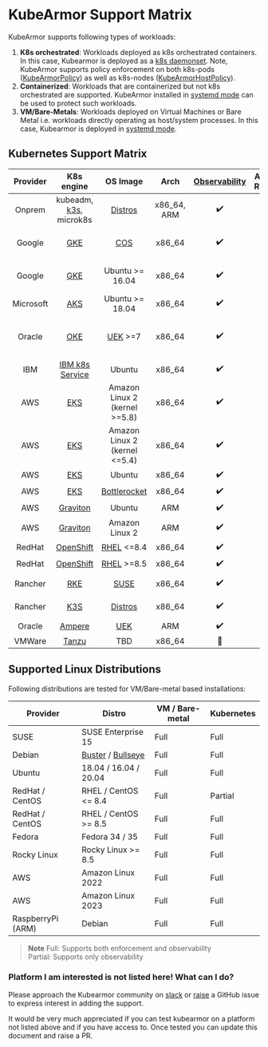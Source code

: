 # KubeArmor Support Matrix

KubeArmor supports following types of workloads:
1. **K8s orchestrated**: Workloads deployed as k8s orchestrated containers. In this case, Kubearmor is deployed as a [k8s daemonset](https://kubernetes.io/docs/concepts/workloads/controllers/daemonset/). Note, KubeArmor supports policy enforcement on both k8s-pods ([KubeArmorPolicy](security_policy_specification.md)) as well as k8s-nodes ([KubeArmorHostPolicy](host_security_policy_specification.md)).
2. **Containerized**: Workloads that are containerized but not k8s orchestrated are supported. KubeArmor installed in [systemd mode] can be used to protect such workloads.
3. **VM/Bare-Metals**: Workloads deployed on Virtual Machines or Bare Metal i.e. workloads directly operating as host/system processes. In this case, Kubearmor is deployed in [systemd mode].

[systemd mode]: kubearmor_vm.md

## Kubernetes Support Matrix

| Provider   | K8s engine   | OS Image    | Arch   | [Observability] | Audit Rules | Blocking Rules | [Network-Segmentation] | LSM Enforcer | Remarks |
|:----------:|:------------:|:-----------:|:------:|:---------------:|:-----------:|:--------------:|:----------------------:|:------------:|:-------:|
| Onprem     | kubeadm, [k3s], microk8s | [Distros] | x86_64, ARM | :heavy_check_mark: | :heavy_check_mark: | :heavy_check_mark: | :heavy_check_mark: | [BPFLSM], AppArmor |
| Google     | [GKE] | [COS] | x86_64 | :heavy_check_mark: | :heavy_check_mark: | :heavy_check_mark: | :heavy_check_mark: | [BPFLSM], AppArmor | All [release channels][GKE-REL] |
| Google     | [GKE] | Ubuntu >= 16.04 | x86_64 | :heavy_check_mark: | :heavy_check_mark: | :heavy_check_mark: | :heavy_check_mark: | [BPFLSM], AppArmor | All [release channels][GKE-REL] |
| Microsoft  | [AKS] | Ubuntu >= 18.04 | x86_64 | :heavy_check_mark: | :heavy_check_mark: | :heavy_check_mark: | :heavy_check_mark: | [BPFLSM], AppArmor |
| Oracle     | [OKE] | [UEK] >=7 | x86_64 | :heavy_check_mark: | :heavy_check_mark: | :heavy_check_mark: | :heavy_check_mark: | [BPFLSM] | [Oracle Linux Server 8.7][OLS] |
| IBM        | [IBM k8s Service][IKS] | Ubuntu | x86_64 | :heavy_check_mark: | :heavy_check_mark: | :heavy_check_mark: | :heavy_check_mark: | [BPFLSM], AppArmor |
| AWS        | [EKS] | Amazon Linux 2 (kernel >=5.8) | x86_64 | :heavy_check_mark: | :heavy_check_mark: | :heavy_check_mark: | :heavy_check_mark: | [BPFLSM] |
| AWS        | [EKS] | Amazon Linux 2 (kernel <=5.4) | x86_64 | :heavy_check_mark: | :heavy_check_mark: | :x: | :heavy_check_mark: | SELinux |
| AWS        | [EKS] | Ubuntu | x86_64 | :heavy_check_mark: | :heavy_check_mark: | :heavy_check_mark: | :heavy_check_mark: | AppArmor |
| AWS        | [EKS] | [Bottlerocket] | x86_64 | :heavy_check_mark: | :heavy_check_mark: | :heavy_check_mark: | :heavy_check_mark: | [BPFLSM] |
| AWS        | [Graviton] | Ubuntu | ARM | :heavy_check_mark: | :heavy_check_mark: | :heavy_check_mark: | :heavy_check_mark: | AppArmor |
| AWS        | [Graviton] | Amazon Linux 2 | ARM | :heavy_check_mark: | :heavy_check_mark: | :x: | :heavy_check_mark: | SELinux |
| RedHat     | [OpenShift] | [RHEL] <=8.4 | x86_64 | :heavy_check_mark: | :heavy_check_mark: | :x:  | :heavy_check_mark: | SELinux |
| RedHat     | [OpenShift] | [RHEL] >=8.5 | x86_64 | :heavy_check_mark: | :heavy_check_mark: | :heavy_check_mark: | :heavy_check_mark: | [BPFLSM] |
| Rancher    | [RKE] | [SUSE] | x86_64 | :heavy_check_mark: | :heavy_check_mark: | :heavy_check_mark: | :heavy_check_mark: | [BPFLSM], AppArmor |
| Rancher    | [K3S] | [Distros] | x86_64 | :heavy_check_mark: | :heavy_check_mark: | :heavy_check_mark: | :heavy_check_mark: | [BPFLSM], AppArmor |
| Oracle     | [Ampere] | [UEK] | ARM | :heavy_check_mark: | :heavy_check_mark: | :x: | :heavy_check_mark: | :heavy_check_mark: | [1084] |
| VMWare     | [Tanzu] | TBD | x86_64 | :construction: | :construction: | :construction: | :construction: | :construction: | [1064] |

[Observability]: workload_visibility.md
[Network-Segmentation]: network_segmentation.md
[GKE]: https://cloud.google.com/kubernetes-engine
[EKS]: https://aws.amazon.com/eks/
[AKS]: https://azure.microsoft.com/
[COS]: https://cloud.google.com/container-optimized-os/docs/concepts/features-and-benefits
[GKE-REL]: https://cloud.google.com/kubernetes-engine/docs/concepts/release-channels
[bottlerocket]: https://github.com/bottlerocket-os/bottlerocket#bottlerocket-os
[OPENSHIFT]: https://www.redhat.com/en/technologies/cloud-computing/openshift
[SUSE]: https://www.suse.com/
[RHEL]: https://www.redhat.com/en/technologies/linux-platforms/enterprise-linux
[RKE]: https://rancher.com/docs/rke/latest/en/
[K3S]: https://www.rancher.com/products/k3s
[OKE]: https://www.oracle.com/cloud/cloud-native/container-engine-kubernetes/
[UEK]: https://docs.oracle.com/en/operating-systems/uek/
[OLS]: https://docs.oracle.com/en/operating-systems/oracle-linux/8/relnotes8.7/
[IKS]: https://www.ibm.com/cloud/kubernetes-service
[Tanzu]: https://tanzu.vmware.com/kubernetes-grid
[Graviton]: https://aws.amazon.com/ec2/graviton/
[Ampere]: https://www.oracle.com/in/cloud/compute/arm/
[1064]: https://github.com/kubearmor/KubeArmor/issues/1064
[1084]: https://github.com/kubearmor/KubeArmor/issues/1084
[BPFLSM]: https://github.com/kubearmor/KubeArmor/issues/484
[Distros]: #Supported-Linux-Distributions

## Supported Linux Distributions

Following distributions are tested for VM/Bare-metal based installations:

| Provider | Distro | VM / Bare-metal | Kubernetes |
|----------|--------|---------------|------|
| SUSE | SUSE Enterprise 15 | Full | Full |
| Debian | [Buster](https://www.debian.org/releases/buster/) / [Bullseye](https://www.debian.org/releases/bullseye/) | Full | Full |
| Ubuntu | 18.04 / 16.04 / 20.04 | Full | Full |
| RedHat / CentOS | RHEL / CentOS <= 8.4 | Full | Partial |
| RedHat / CentOS | RHEL / CentOS >= 8.5 | Full | Full |
| Fedora | Fedora 34 / 35 | Full | Full |
| Rocky Linux | Rocky Linux >= 8.5 | Full | Full |
| AWS | Amazon Linux 2022 | Full | Full |
| AWS | Amazon Linux 2023 | Full | Full |
| RaspberryPi (ARM) | Debian | Full | Full |

> **Note**
> Full: Supports both enforcement and observability  
> Partial: Supports only observability

### Platform I am interested is not listed here! What can I do?

Please approach the Kubearmor community on [slack](https://github.com/kubearmor/kubearmor#slack) or [raise](https://github.com/kubearmor/KubeArmor/issues/new/choose) a GitHub issue to express interest in adding the support.

It would be very much appreciated if you can test kubearmor on a platform not listed above and if you have access to. Once tested you can update this document and raise a PR.

